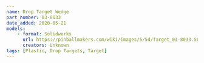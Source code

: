 ```yaml
---
name: Drop Target Wedge
part_number: 03-8033
date_added: 2020-05-21
models:
    - format: Solidworks
      url: https://pinballmakers.com/wiki/images/5/5d/Target_03-8033.SLDPRT
      creators: Unknown
tags: [Plastic, Drop Targets, Target]
---
```

